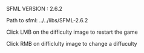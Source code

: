 
SFML VERSION : 2.6.2

Path to sfml: ../../libs/SFML-2.6.2


Click LMB on the difficulty image to restart the game

Click RMB on difficlulty image to change a diffuculty

